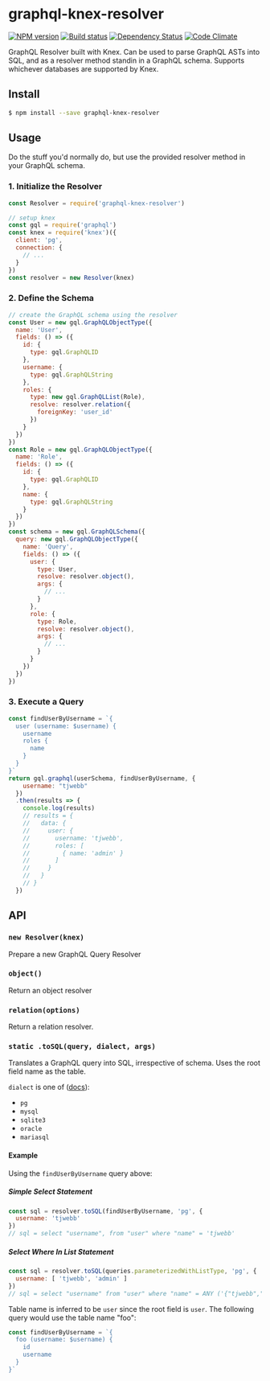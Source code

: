 # graphql-knex-resolver

[![NPM version][npm-image]][npm-url]
[![Build status][ci-image]][ci-url]
[![Dependency Status][daviddm-image]][daviddm-url]
[![Code Climate][codeclimate-image]][codeclimate-url]

GraphQL Resolver built with Knex. Can be used to parse GraphQL ASTs into
SQL, and as a resolver method standin in a GraphQL schema. Supports whichever
databases are supported by Knex.

## Install

```sh
$ npm install --save graphql-knex-resolver
```

## Usage

Do the stuff you'd normally do, but use the provided resolver method in your
GraphQL schema.

### 1. Initialize the Resolver

```js
const Resolver = require('graphql-knex-resolver')

// setup knex
const gql = require('graphql')
const knex = require('knex')({
  client: 'pg',
  connection: {
    // ...
  }
})
const resolver = new Resolver(knex)
```

### 2. Define the Schema

```js
// create the GraphQL schema using the resolver
const User = new gql.GraphQLObjectType({
  name: 'User',
  fields: () => ({
    id: {
      type: gql.GraphQLID
    },
    username: {
      type: gql.GraphQLString
    },
    roles: {
      type: new gql.GraphQLList(Role),
      resolve: resolver.relation({
        foreignKey: 'user_id'
      })
    }
  })
})
const Role = new gql.GraphQLObjectType({
  name: 'Role',
  fields: () => ({
    id: {
      type: gql.GraphQLID
    },
    name: {
      type: gql.GraphQLString
    }
  })
})
const schema = new gql.GraphQLSchema({
  query: new gql.GraphQLObjectType({
    name: 'Query',
    fields: () => ({
      user: {
        type: User,
        resolve: resolver.object(),
        args: {
          // ...
        }
      },
      role: {
        type: Role,
        resolve: resolver.object(),
        args: {
          // ...
        }
      }
    })
  })
})
```

### 3. Execute a Query

```js
const findUserByUsername = `{
  user (username: $username) {
    username
    roles {
      name
    }
  }
}`
return gql.graphql(userSchema, findUserByUsername, {
    username: "tjwebb"
  })
  .then(results => {
    console.log(results)
    // results = {
    //   data: {
    //     user: {
    //       username: 'tjwebb',
    //       roles: [
    //         { name: 'admin' }
    //       ]
    //     }
    //   }
    // }
  })
```

## API

### `new Resolver(knex)`

Prepare a new GraphQL Query Resolver

### `object()`

Return an object resolver

### `relation(options)`

Return a relation resolver.

### `static .toSQL(query, dialect, args)`

Translates a GraphQL query into SQL, irrespective of schema. Uses the
root field name as the table.

`dialect` is one of ([docs](http://knexjs.org/#Installation-node)):
- `pg`
- `mysql`
- `sqlite3`
- `oracle`
- `mariasql`

#### Example

Using the `findUserByUsername` query above:

##### Simple Select Statement

```js
const sql = resolver.toSQL(findUserByUsername, 'pg', {
  username: 'tjwebb'
})
// sql = select "username", from "user" where "name" = 'tjwebb'
```

##### Select Where In List Statement

```js
const sql = resolver.toSQL(queries.parameterizedWithListType, 'pg', {
  username: [ 'tjwebb', 'admin' ]
})
// sql = select "username" from "user" where "name" = ANY ('{"tjwebb","admin"}')
```

Table name is inferred to be `user` since the root field is `user`. The following
query would use the table name "foo":

```js
const findUserByUsername = `{
  foo (username: $username) {
    id
    username
  }
}`
```

[npm-image]: https://img.shields.io/npm/v/graphql-knex-resolver.svg?style=flat-square
[npm-url]: https://npmjs.org/package/graphql-knex-resolver
[ci-image]: https://img.shields.io/travis/tjwebb/graphql-knex-resolver/master.svg?style=flat-square
[ci-url]: https://travis-ci.org/tjwebb/graphql-knex-resolver
[daviddm-image]: http://img.shields.io/david/tjwebb/graphql-knex-resolver.svg?style=flat-square
[daviddm-url]: https://david-dm.org/tjwebb/graphql-knex-resolver
[codeclimate-image]: https://img.shields.io/codeclimate/github/tjwebb/graphql-knex-resolver.svg?style=flat-square
[codeclimate-url]: https://codeclimate.com/github/tjwebb/graphql-knex-resolver

